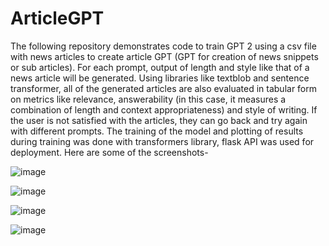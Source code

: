 # ArticleGPT
The following repository demonstrates code to train GPT 2 using a csv file with news articles to create article GPT (GPT for creation of news snippets or sub articles). For each prompt, output of length and style like that of a news article will be generated. Using libraries like textblob and sentence transformer, all of the generated articles are also evaluated in tabular form on metrics like relevance, answerability (in this case, it measures a combination of length and context appropriateness) and style of writing. If the user is not satisfied with the articles, they can go back and try again with different prompts. The training of the model and plotting of results during training was done with transformers library, flask API was used for deployment. Here are some of the screenshots-


![image](https://github.com/user-attachments/assets/14d0f9d0-8156-4802-bee0-209686841054)


![image](https://github.com/user-attachments/assets/eb4c44c7-72fe-45f8-a6c6-07106b9ad22c)


![image](https://github.com/user-attachments/assets/302c38ea-f0a0-4a87-a873-fe93a1163b9f)


![image](https://github.com/user-attachments/assets/53ef4b17-2f63-4275-9228-e5b7dd201ca6)
